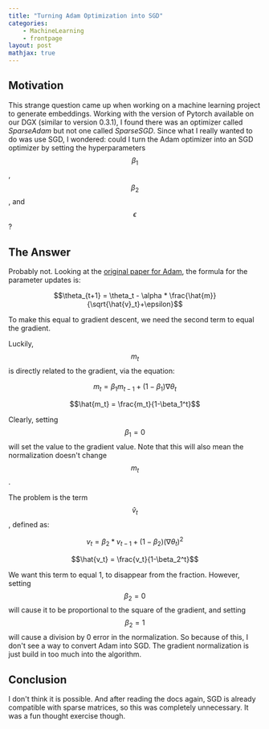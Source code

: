 ```yaml
---
title: "Turning Adam Optimization into SGD"
categories:
    - MachineLearning
    - frontpage
layout: post
mathjax: true
---
```


## Motivation
This strange question came up when working on a machine learning project to generate embeddings. 
Working with the version of Pytorch available on our DGX (similar to version 0.3.1), I found there was an optimizer called _SparseAdam_ but not one called _SparseSGD_.
Since what I really wanted to do was use SGD, I wondered: could I turn the Adam optimizer into an SGD optimizer by setting the hyperparameters $$\beta_1$$, $$\beta_2$$, and $$\epsilon$$?

## The Answer
Probably not. Looking at the [original paper for Adam](https://arxiv.org/abs/1412.6980), the formula for the parameter updates is:

$$\theta_{t+1} = \theta_t - \alpha * \frac{\hat{m}}{\sqrt{\hat{v}_t}+\epsilon}$$

To make this equal to gradient descent, we need the second term to equal the gradient.

Luckily, $$m_t$$ is directly related to the gradient, via the equation:

$$m_t = \beta_1 m_{t-1} + ( 1- \beta_1) \nabla \theta_t$$

$$\hat{m_t} = \frac{m_t}{1-\beta_1^t}$$

 Clearly, setting $$\beta_1=0$$ will set the value to the gradient value. Note that this will also mean the normalization doesn't change $$m_t$$.

The problem is the term $$\hat{v}_t$$, defined as:

$$v_t = \beta_2 * v_{t-1} + (1-\beta_2) (\nabla \theta_t)^2$$

$$\hat{v_t} = \frac{v_t}{1-\beta_2^t}$$

We want this term to equal 1, to disappear from the fraction. However, setting $$\beta_2=0$$ will cause it to be proportional to the square of the gradient, and setting $$\beta_2 = 1$$ will cause a division by 0 error in the normalization. So because of this, I don't see a way to convert Adam into SGD. The gradient normalization is just build in too much into the algorithm.  

## Conclusion
I don't think it is possible. And after reading the docs again, SGD is already compatible with sparse matrices, so this was completely unnecessary. It was a fun thought exercise though.
